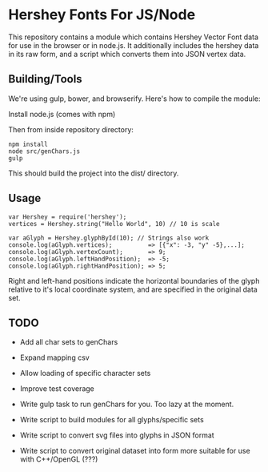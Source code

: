 # Hershey Fonts For JS/Node

This repository contains a module which contains Hershey Vector Font data for use in the browser or in node.js. It additionally includes the hershey data in its raw form, and a script which converts them into JSON vertex data.

## Building/Tools

We're using gulp, bower, and browserify. Here's how to compile the module:

Install node.js (comes with npm)

Then from inside repository directory:

    npm install
    node src/genChars.js
    gulp

This should build the project into the dist/ directory.


## Usage




    var Hershey = require('hershey');
    vertices = Hershey.string("Hello World", 10) // 10 is scale

    var aGlyph = Hershey.glyphById(10); // Strings also work
    console.log(aGlyph.vertices);          => [{"x": -3, "y" -5},...];
    console.log(aGlyph.vertexCount);       => 9;
    console.log(aGlyph.leftHandPosition);  => -5;
    console.log(aGlyph.rightHandPosition); => 5;

Right and left-hand positions indicate the horizontal boundaries of the glyph relative to it's local coordinate system, and are specified in the original data set.


## TODO


- Add all char sets to genChars
- Expand mapping csv
- Allow loading of specific character sets

- Improve test coverage

- Write gulp task to run genChars for you. Too lazy at the moment.
- Write script to build modules for all glyphs/specific sets

- Write script to convert svg files into glyphs in JSON format
- Write script to convert original dataset into form more suitable for use with C++/OpenGL (???)


